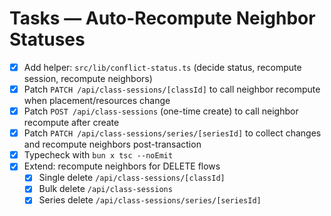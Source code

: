 # Tasks — Auto-Recompute Neighbor Statuses

- [x] Add helper: `src/lib/conflict-status.ts` (decide status, recompute session, recompute neighbors)
- [x] Patch `PATCH /api/class-sessions/[classId]` to call neighbor recompute when placement/resources change
- [x] Patch `POST /api/class-sessions` (one-time create) to call neighbor recompute after create
- [x] Patch `PATCH /api/class-sessions/series/[seriesId]` to collect changes and recompute neighbors post-transaction
- [x] Typecheck with `bun x tsc --noEmit`
- [x] Extend: recompute neighbors for DELETE flows
  - [x] Single delete `/api/class-sessions/[classId]`
  - [x] Bulk delete `/api/class-sessions`
  - [x] Series delete `/api/class-sessions/series/[seriesId]`
